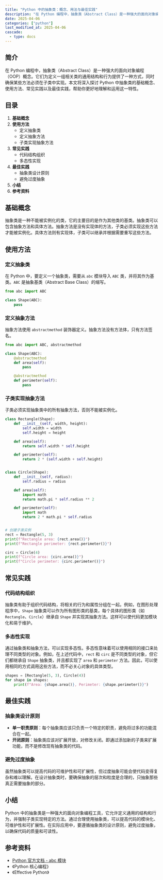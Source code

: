 ```yaml
---
title: "Python 中的抽象类：概念、用法与最佳实践"
description: "在 Python 编程中，抽象类（Abstract Class）是一种强大的面向对象编程（OOP）概念。它们为定义一组相关类的通用结构和行为提供了一种方式，同时确保某些方法必须在子类中实现。本文将深入探讨 Python 中抽象类的基础概念、使用方法、常见实践以及最佳实践，帮助你更好地理解和运用这一特性。"
date: 2025-04-06
categories: ["python"]
last_modified_at: 2025-04-06
cascade:
  - type: docs
---
```



## 简介
在 Python 编程中，抽象类（Abstract Class）是一种强大的面向对象编程（OOP）概念。它们为定义一组相关类的通用结构和行为提供了一种方式，同时确保某些方法必须在子类中实现。本文将深入探讨 Python 中抽象类的基础概念、使用方法、常见实践以及最佳实践，帮助你更好地理解和运用这一特性。

<!-- more -->
## 目录
1. **基础概念**
2. **使用方法**
    - 定义抽象类
    - 定义抽象方法
    - 子类实现抽象方法
3. **常见实践**
    - 代码结构组织
    - 多态性实现
4. **最佳实践**
    - 抽象类设计原则
    - 避免过度抽象
5. **小结**
6. **参考资料**

## 基础概念
抽象类是一种不能被实例化的类，它的主要目的是作为其他类的基类。抽象类可以包含抽象方法和具体方法。抽象方法是没有实现体的方法，子类必须实现这些方法才能被实例化。具体方法则有实现体，子类可以继承并根据需要重写这些方法。

## 使用方法

### 定义抽象类
在 Python 中，要定义一个抽象类，需要从 `abc` 模块导入 `ABC` 类，并将其作为基类。`ABC` 是抽象基类（Abstract Base Class）的缩写。

```python
from abc import ABC

class Shape(ABC):
    pass
```

### 定义抽象方法
抽象方法使用 `abstractmethod` 装饰器定义。抽象方法没有方法体，只有方法签名。

```python
from abc import ABC, abstractmethod

class Shape(ABC):
    @abstractmethod
    def area(self):
        pass

    @abstractmethod
    def perimeter(self):
        pass
```

### 子类实现抽象方法
子类必须实现抽象类中的所有抽象方法，否则不能被实例化。

```python
class Rectangle(Shape):
    def __init__(self, width, height):
        self.width = width
        self.height = height

    def area(self):
        return self.width * self.height

    def perimeter(self):
        return 2 * (self.width + self.height)


class Circle(Shape):
    def __init__(self, radius):
        self.radius = radius

    def area(self):
        import math
        return math.pi * self.radius ** 2

    def perimeter(self):
        import math
        return 2 * math.pi * self.radius


# 创建子类实例
rect = Rectangle(5, 3)
print(f"Rectangle area: {rect.area()}")
print(f"Rectangle perimeter: {rect.perimeter()}")

circ = Circle(4)
print(f"Circle area: {circ.area()}")
print(f"Circle perimeter: {circ.perimeter()}")
```

## 常见实践

### 代码结构组织
抽象类有助于组织代码结构，将相关的行为和属性分组在一起。例如，在图形处理程序中，`Shape` 抽象类可以作为所有图形类的基类，每个具体的图形类（如 `Rectangle`、`Circle`）继承自 `Shape` 并实现其抽象方法。这样可以使代码更加模块化和易于维护。

### 多态性实现
通过抽象类和抽象方法，可以实现多态性。多态性意味着可以使用相同的接口来处理不同类型的对象。例如，在上述代码中，`rect` 和 `circ` 是不同类型的对象，但它们都继承自 `Shape` 抽象类，并且都实现了 `area` 和 `perimeter` 方法。因此，可以使用相同的方式调用这些方法，而不必关心对象的具体类型。

```python
shapes = [Rectangle(5, 3), Circle(4)]
for shape in shapes:
    print(f"Area: {shape.area()}, Perimeter: {shape.perimeter()}")
```

## 最佳实践

### 抽象类设计原则
- **单一职责原则**：每个抽象类应该只负责一个特定的职责，避免将过多的功能混合在一起。
- **开闭原则**：抽象类应该对扩展开放，对修改关闭。即通过添加新的子类来扩展功能，而不是修改现有抽象类的代码。

### 避免过度抽象
虽然抽象类可以提高代码的可维护性和可扩展性，但过度抽象可能会使代码变得复杂和难以理解。在设计抽象类时，要确保抽象的层次和粒度是合理的，只抽象那些真正需要抽象的部分。

## 小结
Python 中的抽象类是一种强大的面向对象编程工具，它允许定义通用的结构和行为，并强制子类实现特定的方法。通过合理使用抽象类，可以提高代码的模块化、可维护性和可扩展性。在实际应用中，要遵循抽象类的设计原则，避免过度抽象，以确保代码的质量和可读性。

## 参考资料
- [Python 官方文档 - abc 模块](https://docs.python.org/3/library/abc.html)
- 《Python 核心编程》
- 《Effective Python》